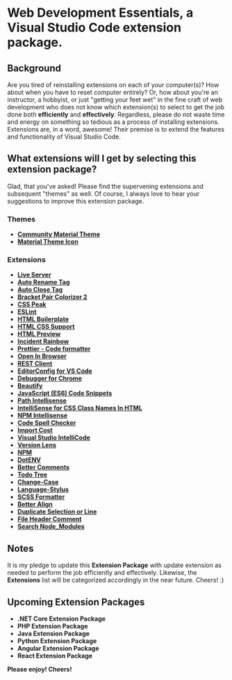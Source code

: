 # Web Development Essentials, a Visual Studio Code extension package.

## Background

Are you tired of reinstalling extensions on each of your computer(s)?  How about when you have to reset computer entirely?  Or, how about you're an instructor, a hobbyist, or just "getting your feet wet" in the fine craft of web development who does not know which extension(s) to select to get the job done both **efficiently** and **effectively**.  Regardless, please do not waste time and energy on something so tedious as a process of installing extensions.  Extensions are, in a word, awesome!  Their premise is to extend the features and functionality of Visual Studio Code.

## What extensions will I get by selecting this extension package?

Glad, that you've asked!  Please find the supervening extensions and subsequent "themes" as well.  Of course, I always love to hear your suggestions to improve this extension package.

### Themes

* [**Community Material Theme**](https://marketplace.visualstudio.com/items?itemName=Equinusocio.vsc-community-material-theme)
* [**Material Theme Icon**](https://marketplace.visualstudio.com/items?itemName=PKief.material-icon-theme)

### Extensions

* [**Live Server**](https://marketplace.visualstudio.com/items?itemName=ritwickdey.LiveServer)
* [**Auto Rename Tag**](https://marketplace.visualstudio.com/items?itemName=formulahendry.auto-rename-tag)
* [**Auto Close Tag**](https://marketplace.visualstudio.com/items?itemName=formulahendry.auto-close-tag)
* [**Bracket Pair Colorizer 2**](https://marketplace.visualstudio.com/items?itemName=CoenraadS.bracket-pair-colorizer-2)
* [**CSS Peak**](https://marketplace.visualstudio.com/items?itemName=pranaygp.vscode-css-peek)
* [**ESLint**](https://marketplace.visualstudio.com/items?itemName=dbaeumer.vscode-eslint)
* [**HTML Boilerplate**](https://marketplace.visualstudio.com/items?itemName=sidthesloth.html5-boilerplate)
* [**HTML CSS Support**](https://marketplace.visualstudio.com/items?itemName=ecmel.vscode-html-css)
* [**HTML Preview**](https://marketplace.visualstudio.com/items?itemName=tht13.html-preview-vscode)
* [**Incident Rainbow**](https://marketplace.visualstudio.com/items?itemName=oderwat.indent-rainbow)
* [**Prettier - Code formatter**](https://marketplace.visualstudio.com/items?itemName=esbenp.prettier-vscode)
* [**Open In Browser**](https://marketplace.visualstudio.com/items?itemName=techer.open-in-browser)
* [**REST Client**](https://marketplace.visualstudio.com/items?itemName=humao.rest-client)
* [**EditorConfig for VS Code**](https://marketplace.visualstudio.com/items?itemName=EditorConfig.EditorConfig)
* [**Debugger for Chrome**](https://marketplace.visualstudio.com/items?itemName=msjsdiag.debugger-for-chrome)
* [**Beautify**](https://marketplace.visualstudio.com/items?itemName=HookyQR.beautify)
* [**JavaScript (ES6) Code Snippets**](https://marketplace.visualstudio.com/items?itemName=xabikos.JavaScriptSnippets)
* [**Path Intellisense**](https://marketplace.visualstudio.com/items?itemName=christian-kohler.path-intellisense)
* [**IntelliSense for CSS Class Names In HTML**](https://marketplace.visualstudio.com/items?itemName=Zignd.html-css-class-completion)
* [**NPM Intellisense**](https://marketplace.visualstudio.com/items?itemName=christian-kohler.npm-intellisense)
* [**Code Spell Checker**](https://marketplace.visualstudio.com/items?itemName=streetsidesoftware.code-spell-checker)
* [**Import Cost**](https://marketplace.visualstudio.com/items?itemName=wix.vscode-import-cost)
* [**Visual Studio IntelliCode**](https://marketplace.visualstudio.com/items?itemName=VisualStudioExptTeam.vscodeintellicode)
* [**Version Lens**](https://marketplace.visualstudio.com/items?itemName=pflannery.vscode-versionlens)
* [**NPM**](https://marketplace.visualstudio.com/items?itemName=eg2.vscode-npm-script)
* [**DotENV**](https://marketplace.visualstudio.com/items?itemName=mikestead.dotenv)
* [**Better Comments**](https://marketplace.visualstudio.com/items?itemName=aaron-bond.better-comments)
* [**Todo Tree**](https://marketplace.visualstudio.com/items?itemName=Gruntfuggly.todo-tree)
* [**Change-Case**](https://marketplace.visualstudio.com/items?itemName=wmaurer.change-case)
* [**Language-Stylus**](https://marketplace.visualstudio.com/items?itemName=sysoev.language-stylus)
* [**SCSS Formatter**](https://marketplace.visualstudio.com/items?itemName=sibiraj-s.vscode-scss-formatter)
* [**Better Align**](https://marketplace.visualstudio.com/items?itemName=wwm.better-align)
* [**Duplicate Selection or Line**](https://marketplace.visualstudio.com/items?itemName=geeebe.duplicate)
* [**File Header Comment**](https://marketplace.visualstudio.com/items?itemName=doi.fileheadercomment)
* [**Search Node_Modules**](https://marketplace.visualstudio.com/items?itemName=jasonnutter.search-node-modules)


## Notes

It is my pledge to update this **Extension Package** with update extension as needed to perform the job efficiently and effectively.  Likewise, the **Extensions** list will be categorized accordingly in the near future.  Cheers!  :)

## Upcoming Extension Packages

* **.NET Core Extension Package**
* **PHP Extension Package**
* **Java Extension Package**
* **Python Extension Package**
* **Angular Extension Package**
* **React Extension Package**

**Please enjoy! Cheers!**
